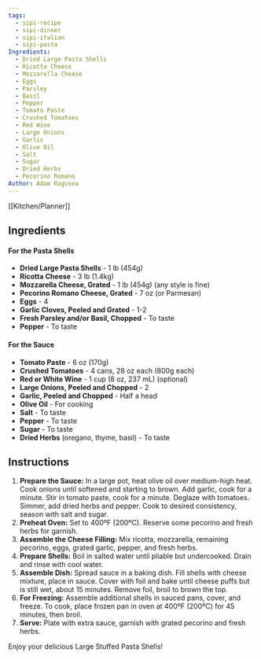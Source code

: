 ```yaml
---
tags:
  - sipi-recipe
  - sipi-dinner
  - sipi-italian
  - sipi-pasta
Ingredients:
  - Dried Large Pasta Shells
  - Ricotta Cheese
  - Mozzarella Cheese
  - Eggs
  - Parsley
  - Basil
  - Pepper
  - Tomato Paste
  - Crushed Tomatoes
  - Red Wine
  - Large Onions
  - Garlic
  - Olive Oil
  - Salt
  - Sugar
  - Dried Herbs
  - Pecorino Romano
Author: Adam Ragusea
---
```

[[Kitchen/Planner]]
## Ingredients

#### For the Pasta Shells
- **Dried Large Pasta Shells** - 1 lb (454g)
- **Ricotta Cheese** - 3 lb (1.4kg)
- **Mozzarella Cheese, Grated** - 1 lb (454g) (any style is fine)
- **Pecorino Romano Cheese, Grated** - 7 oz (or Parmesan)
- **Eggs** - 4
- **Garlic Cloves, Peeled and Grated** - 1-2
- **Fresh Parsley and/or Basil, Chopped** - To taste
- **Pepper** - To taste

#### For the Sauce
- **Tomato Paste** - 6 oz (170g)
- **Crushed Tomatoes** - 4 cans, 28 oz each (800g each)
- **Red or White Wine** - 1 cup (8 oz, 237 mL) (optional)
- **Large Onions, Peeled and Chopped** - 2
- **Garlic, Peeled and Chopped** - Half a head
- **Olive Oil** - For cooking
- **Salt** - To taste
- **Pepper** - To taste
- **Sugar** - To taste
- **Dried Herbs** (oregano, thyme, basil) - To taste

## Instructions

1. **Prepare the Sauce:** In a large pot, heat olive oil over medium-high heat. Cook onions until softened and starting to brown. Add garlic, cook for a minute. Stir in tomato paste, cook for a minute. Deglaze with tomatoes. Simmer, add dried herbs and pepper. Cook to desired consistency, season with salt and sugar.
2. **Preheat Oven:** Set to 400ºF (200ºC). Reserve some pecorino and fresh herbs for garnish.
3. **Assemble the Cheese Filling:** Mix ricotta, mozzarella, remaining pecorino, eggs, grated garlic, pepper, and fresh herbs.
4. **Prepare Shells:** Boil in salted water until pliable but undercooked. Drain and rinse with cool water.
5. **Assemble Dish:** Spread sauce in a baking dish. Fill shells with cheese mixture, place in sauce. Cover with foil and bake until cheese puffs but is still wet, about 15 minutes. Remove foil, broil to brown the top.
6. **For Freezing:** Assemble additional shells in sauced pans, cover, and freeze. To cook, place frozen pan in oven at 400ºF (200ºC) for 45 minutes, then broil.
7. **Serve:** Plate with extra sauce, garnish with grated pecorino and fresh herbs.

Enjoy your delicious Large Stuffed Pasta Shells!
